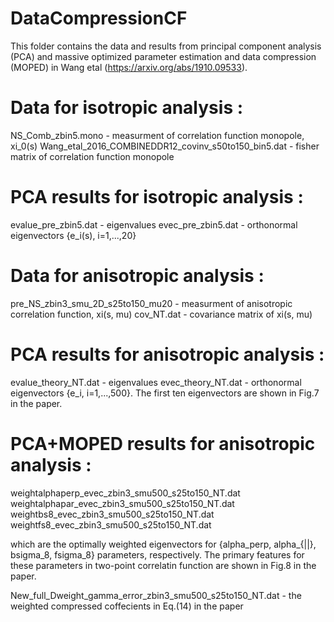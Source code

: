 # DataCompressionCF
This folder contains the data and results from principal component analysis (PCA) and massive optimized parameter estimation and data compression (MOPED) in Wang etal (https://arxiv.org/abs/1910.09533).

# Data for isotropic analysis :

NS_Comb_zbin5.mono - measurment of correlation function monopole, xi_0(s)
Wang_etal_2016_COMBINEDDR12_covinv_s50to150_bin5.dat - fisher matrix of correlation function monopole 

# PCA results for isotropic analysis :

evalue_pre_zbin5.dat - eigenvalues
evec_pre_zbin5.dat - orthonormal eigenvectors {e_i(s), i=1,...,20}

# Data for anisotropic analysis :

pre_NS_zbin3_smu_2D_s25to150_mu20 - measurment of anisotropic correlation function, xi(s, mu)
cov_NT.dat - covariance matrix of xi(s, mu)

# PCA results for anisotropic analysis :

evalue_theory_NT.dat - eigenvalues
evec_theory_NT.dat - orthonormal eigenvectors {e_i, i=1,...,500}. The first ten eigenvectors are shown in Fig.7 in the paper. 

# PCA+MOPED results for anisotropic analysis :

weightalphaperp_evec_zbin3_smu500_s25to150_NT.dat 
weightalphapar_evec_zbin3_smu500_s25to150_NT.dat
weightbs8_evec_zbin3_smu500_s25to150_NT.dat
weightfs8_evec_zbin3_smu500_s25to150_NT.dat

which are the optimally weighted eigenvectors for {alpha_perp, alpha_{||}, bsigma_8, fsigma_8} parameters, respectively. The primary features for these parameters in two-point correlatin function are shown in Fig.8 in the paper.

New_full_Dweight_gamma_error_zbin3_smu500_s25to150_NT.dat - the weighted compressed coffecients in Eq.(14) in the paper
